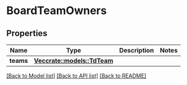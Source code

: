 # BoardTeamOwners

## Properties

Name | Type | Description | Notes
------------ | ------------- | ------------- | -------------
**teams** | [**Vec<crate::models::TdTeam>**](TD_Team.md) |  | 

[[Back to Model list]](../README.md#documentation-for-models) [[Back to API list]](../README.md#documentation-for-api-endpoints) [[Back to README]](../README.md)


